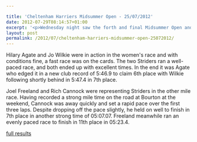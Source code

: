 ```yaml
---

title: 'Cheltenham Harriers Midsummer Open - 25/07/2012'
date: 2012-07-29T08:14:57+01:00
excerpt: '<p>Wednesday night saw the forth and final Midsummer Open and Striders were competing in the the mile...</p>'
layout: post
permalink: /2012/07/cheltenham-harriers-midsummer-open-25072012/
---
```

</p> 

Hilary Agate and Jo Wilkie were in action in the women's race and with conditions fine, a fast race was on the cards. The two Striders ran a well-paced race, and both ended up with excellent times. In the end it was Agate who edged it in a new club record of 5:46.9 to claim 6th place with Wilkie following shortly behind in 5:47.4 in 7th place.

Joel Freeland and Rich Cannock were representing Striders in the other mile race. Having recorded a strong mile time on the road at Bourton at the weekend, Cannock was away quickly and set a rapid pace over the first three laps. Despite dropping off the pace slightly, he held on well to finish in 7th place in another strong time of 05:07.07. Freeland meanwhile ran an evenly paced race to finish in 11th place in 05:23.4.

<a href="/assets/pdf/results/midsummeropen26072012.pdf" target="_blank" rel="nofollow">full results</a>
